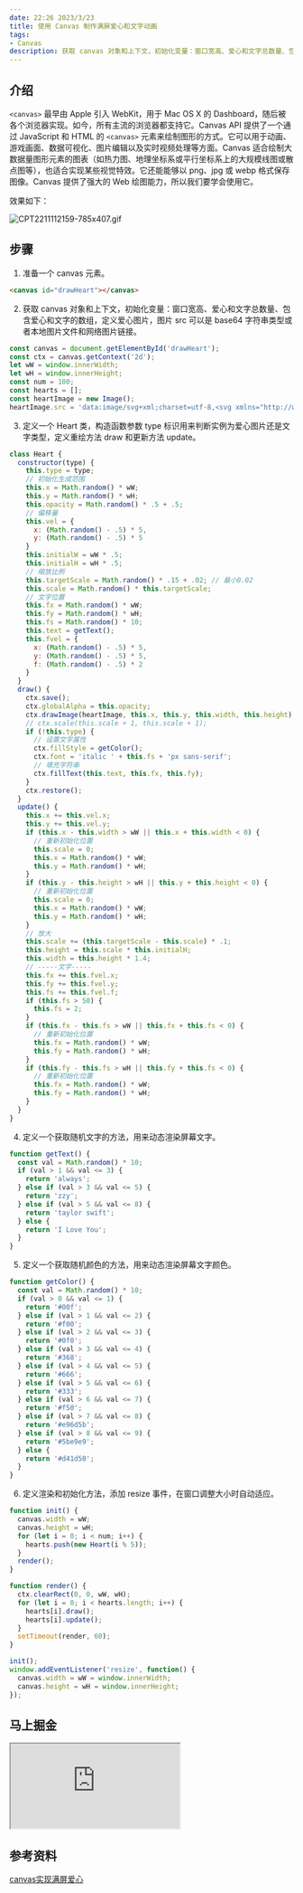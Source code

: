 ```yaml
---
date: 22:26 2023/3/23
title: 使用 Canvas 制作满屏爱心和文字动画
tags:
- Canvas
description: 获取 canvas 对象和上下文，初始化变量：窗口宽高、爱心和文字总数量、包含爱心和文字的数组，定义爱心图片，图片 src 可以是 base64 字符串类型或者本地图片文件和网络图片链接。
---
```

## 介绍
`<canvas>` 最早由 Apple 引入 WebKit，用于 Mac OS X 的 Dashboard，随后被各个浏览器实现。如今，所有主流的浏览器都支持它。Canvas API 提供了一个通过 JavaScript 和 HTML 的 `<canvas>` 元素来绘制图形的方式。它可以用于动画、游戏画面、数据可视化、图片编辑以及实时视频处理等方面。Canvas 适合绘制大数据量图形元素的图表（如热力图、地理坐标系或平行坐标系上的大规模线图或散点图等），也适合实现某些视觉特效。它还能能够以 png、jpg 或 webp 格式保存图像。Canvas 提供了强大的 Web 绘图能力，所以我们要学会使用它。

效果如下：

![CPT2211112159-785x407.gif](https://p6-juejin.byteimg.com/tos-cn-i-k3u1fbpfcp/095e5bd64b2340cf9045200d266fbc41~tplv-k3u1fbpfcp-watermark.image?)

## 步骤
1. 准备一个 canvas 元素。
```html
<canvas id="drawHeart"></canvas>
```

2. 获取 canvas 对象和上下文，初始化变量：窗口宽高、爱心和文字总数量、包含爱心和文字的数组，定义爱心图片，图片 src 可以是 base64 字符串类型或者本地图片文件和网络图片链接。
```js
const canvas = document.getElementById('drawHeart');
const ctx = canvas.getContext('2d');
let wW = window.innerWidth;
let wH = window.innerHeight;
const num = 100;
const hearts = [];
const heartImage = new Image();
heartImage.src = 'data:image/svg+xml;charset=utf-8,<svg xmlns="http://www.w3.org/2000/svg" viewBox="0 0 200 200"><path id="heart" d="M10,30 A20,20,0,0,1,50,30 A20,20,0,0,1,90,30 Q90,60,50,90 Q10,60,10,30 Z" fill="red"/></svg>';
```

3. 定义一个 Heart 类，构造函数参数 type 标识用来判断实例为爱心图片还是文字类型，定义重绘方法 draw 和更新方法 update。
```js
class Heart {
  constructor(type) {
    this.type = type;
    // 初始化生成范围
    this.x = Math.random() * wW;
    this.y = Math.random() * wH;
    this.opacity = Math.random() * .5 + .5;
    // 偏移量
    this.vel = {
      x: (Math.random() - .5) * 5,
      y: (Math.random() - .5) * 5
    }
    this.initialW = wW * .5;
    this.initialH = wH * .5;
    // 缩放比例
    this.targetScale = Math.random() * .15 + .02; // 最小0.02
    this.scale = Math.random() * this.targetScale;
    // 文字位置
    this.fx = Math.random() * wW;
    this.fy = Math.random() * wH;
    this.fs = Math.random() * 10;
    this.text = getText();
    this.fvel = {
      x: (Math.random() - .5) * 5,
      y: (Math.random() - .5) * 5,
      f: (Math.random() - .5) * 2
    }
  }
  draw() {
    ctx.save();
    ctx.globalAlpha = this.opacity;
    ctx.drawImage(heartImage, this.x, this.y, this.width, this.height);
    // ctx.scale(this.scale + 1, this.scale + 1);
    if (!this.type) {
      // 设置文字属性
      ctx.fillStyle = getColor();
      ctx.font = 'italic ' + this.fs + 'px sans-serif';
      // 填充字符串
      ctx.fillText(this.text, this.fx, this.fy);
    }
    ctx.restore();
  }
  update() {
    this.x += this.vel.x;
    this.y += this.vel.y;
    if (this.x - this.width > wW || this.x + this.width < 0) {
      // 重新初始化位置
      this.scale = 0;
      this.x = Math.random() * wW;
      this.y = Math.random() * wH;
    }
    if (this.y - this.height > wH || this.y + this.height < 0) {
      // 重新初始化位置
      this.scale = 0;
      this.x = Math.random() * wW;
      this.y = Math.random() * wH;
    }
    // 放大
    this.scale += (this.targetScale - this.scale) * .1;
    this.height = this.scale * this.initialH;
    this.width = this.height * 1.4;
    // -----文字-----
    this.fx += this.fvel.x;
    this.fy += this.fvel.y;
    this.fs += this.fvel.f;
    if (this.fs > 50) {
      this.fs = 2;
    }
    if (this.fx - this.fs > wW || this.fx + this.fs < 0) {
      // 重新初始化位置
      this.fx = Math.random() * wW;
      this.fy = Math.random() * wH;
    }
    if (this.fy - this.fs > wH || this.fy + this.fs < 0) {
      // 重新初始化位置
      this.fx = Math.random() * wW;
      this.fy = Math.random() * wH;
    }
  }
}
```

4. 定义一个获取随机文字的方法，用来动态渲染屏幕文字。
```js
function getText() {
  const val = Math.random() * 10;
  if (val > 1 && val <= 3) {
    return 'always';
  } else if (val > 3 && val <= 5) {
    return 'zzy';
  } else if (val > 5 && val <= 8) {
    return 'taylor swift';
  } else {
    return 'I Love You';
  }
}
```

5. 定义一个获取随机颜色的方法，用来动态渲染屏幕文字颜色。
```js
function getColor() {
  const val = Math.random() * 10;
  if (val > 0 && val <= 1) {
    return '#00f';
  } else if (val > 1 && val <= 2) {
    return '#f00';
  } else if (val > 2 && val <= 3) {
    return '#0f0';
  } else if (val > 3 && val <= 4) {
    return '#368';
  } else if (val > 4 && val <= 5) {
    return '#666';
  } else if (val > 5 && val <= 6) {
    return '#333';
  } else if (val > 6 && val <= 7) {
    return '#f50';
  } else if (val > 7 && val <= 8) {
    return '#e96d5b';
  } else if (val > 8 && val <= 9) {
    return '#5be9e9';
  } else {
    return '#d41d50';
  }
}
```

6. 定义渲染和初始化方法，添加 resize 事件，在窗口调整大小时自动适应。
```js
function init() {
  canvas.width = wW;
  canvas.height = wH;
  for (let i = 0; i < num; i++) {
    hearts.push(new Heart(i % 5));
  }
  render();
}

function render() {
  ctx.clearRect(0, 0, wW, wH);
  for (let i = 0; i < hearts.length; i++) {
    hearts[i].draw();
    hearts[i].update();
  }
  setTimeout(render, 60);
}

init();
window.addEventListener('resize', function() {
  canvas.width = wW = window.innerWidth;
  canvas.height = wH = window.innerHeight;
});
```

## 马上掘金
<iframe src="https://code.juejin.cn/pen/7164756645069733925"></iframe>

## 参考资料
[canvas实现满屏爱心](https://blog.csdn.net/qq_48802092/article/details/126159322)